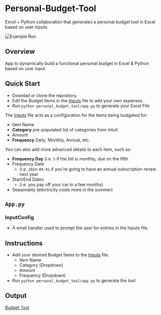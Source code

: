 # Personal-Budget-Tool

Excel + Python collaboration that generates a personal budget tool in Excel based on user inputs. 

![Example Run](src/img/project.gif)

## Overview
App to dynamically build a functional personal budget in Excel & Python based on user input. 

## Quick Start
- Downlad or clone the repository.
- Edit the Budget Items in the [Inputs](src/Inputs.xlsx) file to add your own expenses.
- Run `python personal_budget_tool/app.py` to generate your Excel File

The [Inputs](src/Inputs.xlsx) file acts as a configuration for the items being budgeted for: 
-  Item Name 
-  __Category__ pre-populated list of categories from Intuit
-  Amount
-  __Frequency__ Daily, Monthly, Annual, etc.
    
You can also add more advanced details to each item, such as:
- __Frequency Day__ (i.e. `5` if the bill is monthly, due on the fifth
- Frequency Date
  - (i.e. `2024-04-01` if you're going to have an annual subscription renew next year
- Start/End Dates
  - (i.e. you pay off your car in a few months)
- Seasonality (electricity costs more in the summer)

## `App.py`
### InputConfig
- A small handler used to prompt the user for entries in the Inputs file. 

## Instructions
- Add your desired Budget Items to the [Inputs](src/Inputs.xlsx) file.
  -  Item Name
  -  Category (Dropdown)
  -  Amount
  -  Frequency (Dropdown)
-  Run `python personal_budget_tool/app.py` to generate the tool

## Output

[Budget Tool](src/img/Budget.png)
